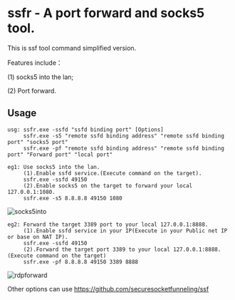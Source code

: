  ssfr - A port forward and socks5 tool.
 =

This is ssf tool command simplified version.

Features include：

(1) socks5 into the lan;

(2) Port forward.

## Usage
```
usg: ssfr.exe -ssfd "ssfd binding port" [Options]
     ssfr.exe -s5 "remote ssfd binding address" "remote ssfd binding port" "socks5 port"
     ssfr.exe -pf "remote ssfd binding address" "remote ssfd binding port" "Forward port" "local port"

eg1: Use socks5 into the lan.
     (1).Enable ssfd service.(Execute command on the target).
     ssfr.exe -ssfd 49150
     (2).Enable socks5 on the target to forward your local 127.0.0.1:1080.
     ssfr.exe -s5 8.8.8.8 49150 1080
```
![socks5into](https://raw.githubusercontent.com/FlyfishSec/ssfr/master/Usage/socks5into.png "socks5into.gif")
```
eg2: Forward the target 3389 port to your local 127.0.0.1:8888.
     (1).Enable ssfd service in your IP(Execute in your Public net IP or base on NAT IP).
     ssfr.exe -ssfd 49150
     (2).Forward the target port 3389 to your local 127.0.0.1:8888.(Execute command on the target)
     ssfr.exe -pf 8.8.8.8 49150 3389 8888
```
![rdpforward](https://raw.githubusercontent.com/FlyfishSec/ssfr/master/Usage/rdpforward.png "rdpforward.png")

Other options can use https://github.com/securesocketfunneling/ssf

	 